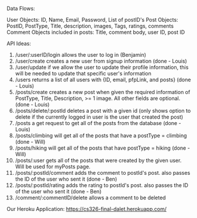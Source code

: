 Data Flows:

User Objects: ID, Name, Email, Password, List of postID's
Post Objects: PostID, PostType, Title, description, images, Tags, ratings, comments 
Comment Objects included in posts: Title, comment body, user ID, post ID

API Ideas:

1. /user/:userID/login allows the user to log in (Benjamin)
2. /user/create creates a new user from signup information (done - Louis)
3. /user/update if we allow the user to update their profile information, this will be needed to update that specific user's information
4. /users returns a list of all users with {ID, email, pfpLink, and posts} (done - Louis)
5. /posts/create creates a new post when given the required information of PostType, Title, Description, >= 1 image. All other fields are optional. (done - Louis)
6. /posts/delete/:postId deletes a post with a given id (only shows option to delete if the currently logged in user is the user that created the post)
7. /posts a get request to get all of the posts from the database  (done - Louis)
8. /posts/climbing will get all of the posts that have a postType = climbing (done - Will)
9. /posts/hiking will get all of the posts that have postType = hiking (done - Will)
10. /posts/:user gets all of the posts that were created by the given user. Will be used for myPosts page.
11. /posts/:postId/comment adds the comment to postId's post. also passes the ID of the user who sent it (done - Ben)
12. /posts/:postId/rating adds the rating to postId's post. also passes the ID of the user who sent it (done - Ben)
13. /comment/:commentID/delete allows a comment to be deleted


Our Heroku Application: https://cs326-final-dalet.herokuapp.com/

